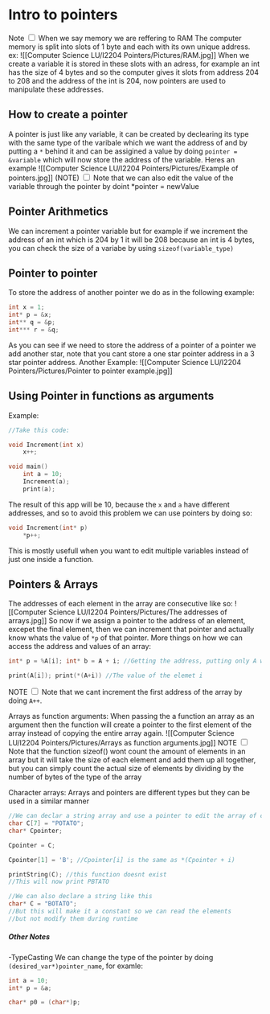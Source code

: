 # Intro to pointers
<label class="ob-comment" title="" style=""> Note <input type="checkbox"> <span style=""> When we say memory we are reffering to RAM </span></label> 
The computer memory is split into slots of 1 byte and each with its own unique address.
ex: 
![[Computer Science LU/I2204 Pointers/Pictures/RAM.jpg]]
When we create a variable it is stored in these slots with an adress, for example an int has the size of 4 bytes and so the computer gives it slots from address 204 to 208 and the address of the int is 204, now pointers are used to manipulate these addresses.



## How to create a pointer
A pointer is just like any variable, it can be created by declearing its type with the same type of the varibale which we want the address of and by putting a `*` behind it and can be assigined a value by doing `pointer = &variable` which will now store the address of the variable.
Heres an example ![[Computer Science LU/I2204 Pointers/Pictures/Example of pointers.jpg]]
<label class="ob-comment" title="" style=""> (NOTE) <input type="checkbox"> <span style=""> Note that we can also edit the value of the variable through the pointer by doint *pointer = newValue </span></label>




## Pointer Arithmetics
We can increment a pointer variable but for example if we increment the address of an int which is 204 by 1 it will be 208 because an int is 4 bytes, you can check the size of a variabe by using `sizeof(variable_type)`



## Pointer to pointer
To store the address of another pointer we do as in the following example:
```c
int x = 1;
int* p = &x;
int** q = &p;
int*** r = &q;
```
As you can see if we need to store the address of a pointer of a pointer we add another star, note that you cant store a one star pointer address in a 3 star pointer address.
Another Example:
![[Computer Science LU/I2204 Pointers/Pictures/Pointer to pointer example.jpg]]



## Using Pointer in functions as arguments
Example:
```c
//Take this code:

void Increment(int x)
	x++;

void main()
	int a = 10;
	Increment(a);
	print(a);
```
The result of this app will be 10, because the `x` and `a` have different addresses, and so to avoid this problem we can use pointers by doing so:
```c
void Increment(int* p)
	*p++;
```
This is mostly usefull when you want to edit multiple variables instead of just one inside a function.



## Pointers & Arrays
The addresses of each element in the array are consecutive like so:
![[Computer Science LU/I2204 Pointers/Pictures/The addresses of arrays.jpg]]
So now if we assign a pointer to the address of an element, excepet the final element, then we can increment that pointer and actually know whats the value of `*p` of that pointer.
More things on how we can access the address and values of an array:
```c
int* p = %A[i]; int* b = A + i; //Getting the address, putting only A will give the address of the first element

print(A[i]); print(*(A+i)) //The value of the elemet i
```
<label class="ob-comment" title="" style=""> NOTE <input type="checkbox"> <span style=""> Note that we cant increment the first address of the array by doing `A++`. </span></label>

Arrays as function arguments:
When passing the a function an array as an argument then the function will create a pointer to the first element of the array instead of copying the entire array again.
![[Computer Science LU/I2204 Pointers/Pictures/Arrays as function arguments.jpg]]
<label class="ob-comment" title="" style=""> NOTE <input type="checkbox"> <span style=""> Note that the function sizeof() wont count the amount of elements in an array but it will take the size of each element and add them up all together, but you can simply count the actual size of elements by dividing by the number of bytes of the type of the array </span></label>


Character arrays:
Arrays and pointers are different types but they can be used in a similar manner
```c
//We can declar a string array and use a pointer to edit the array of chars
char C[7] = "POTATO";
char* Cpointer;

Cpointer = C;

Cpointer[1] = 'B'; //Cpointer[i] is the same as *(Cpointer + i)

printString(C); //this function doesnt exist
//This will now print PBTATO

//We can also declare a string like this
char* C = "BOTATO";
//But this will make it a constant so we can read the elements
//but not modify them during runtime
```


##### Other Notes
-TypeCasting
We can change the type of the pointer by doing `(desired_var*)pointer_name`, for examle:
```c
int a = 10;
int* p = &a;

char* p0 = (char*)p;
```